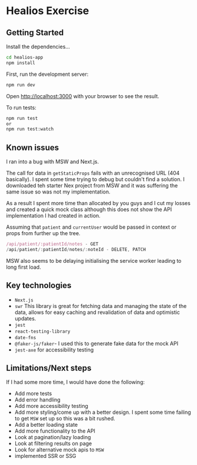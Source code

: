 # Healios Exercise

## Getting Started

Install the dependencies...

```bash
cd healios-app
npm install
```

First, run the development server:

```bash
npm run dev
```

Open [http://localhost:3000](http://localhost:3000) with your browser to see the
result.

To run tests:

```bash
npm run test
or
npm run test:watch
```

## Known issues

I ran into a bug with MSW and Next.js.

The call for data in `getStaticProps` fails with an unrecognised URL (404
basically). I spent some time trying to debug but couldn't find a solution. I
downloaded teh starter Nex project from MSW and it was suffering the same issue
so was not my implementation.

As a result I spent more time than allocated by you guys and I cut my losses and
created a quick mock class although this does not show the API implementation I
had created in action.

Assuming that `patient` and `currentUser` would be passed in context or props
from further up the tree.

```typescript
/api/patient/:patientId/notes - GET
/api/patient/:patientId/notes/:noteId - DELETE, PATCH
```

MSW also seems to be delaying initialising the service worker leading to long
first load.

## Key technologies

- `Next.js`
- `swr` This library is great for fetching data and managing the state of the
  data, allows for easy caching and revalidation of data and optimistic updates.
- `jest`
- `react-testing-library`
- `date-fns`
- `@faker-js/faker`- I used this to generate fake data for the mock API
- `jest-axe` for accessibility testing

## Limitations/Next steps

If I had some more time, I would have done the following:

- Add more tests
- Add error handling
- Add more accessibility testing
- Add more styling/come up with a better design. I spent some time failing to
  get `MSW` set up so this was a bit rushed.
- Add a better loading state
- Add more functionality to the API
- Look at pagination/lazy loading
- Look at filtering results on page
- Look for alternative mock apis to `MSW`
- implemented SSR or SSG

